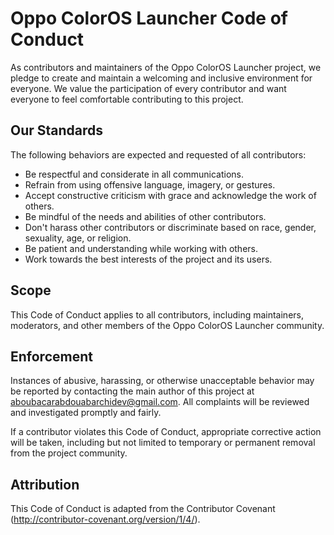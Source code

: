 # Oppo ColorOS Launcher Code of Conduct

As contributors and maintainers of the Oppo ColorOS Launcher project, we pledge to create and maintain a welcoming and inclusive environment for everyone. We value the participation of every contributor and want everyone to feel comfortable contributing to this project.

## Our Standards

The following behaviors are expected and requested of all contributors:

* Be respectful and considerate in all communications.
* Refrain from using offensive language, imagery, or gestures.
* Accept constructive criticism with grace and acknowledge the work of others.
* Be mindful of the needs and abilities of other contributors.
* Don't harass other contributors or discriminate based on race, gender, sexuality, age, or religion.
* Be patient and understanding while working with others.
* Work towards the best interests of the project and its users.

## Scope

This Code of Conduct applies to all contributors, including maintainers, moderators, and other members of the Oppo ColorOS Launcher community.

## Enforcement

Instances of abusive, harassing, or otherwise unacceptable behavior may be reported by contacting the main author of this project at aboubacarabdouabarchidev@gmail.com. All complaints will be reviewed and investigated promptly and fairly.

If a contributor violates this Code of Conduct, appropriate corrective action will be taken, including but not limited to temporary or permanent removal from the project community.

## Attribution

This Code of Conduct is adapted from the Contributor Covenant (http://contributor-covenant.org/version/1/4/).
